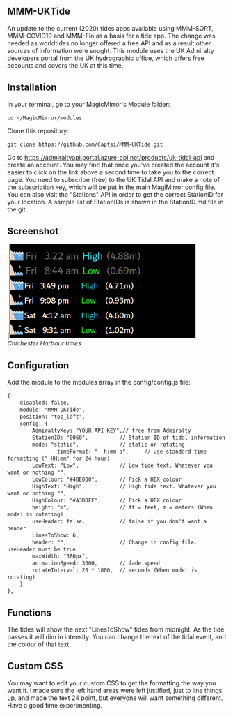 ## MMM-UKTide
An update to the current (2020) tides apps available using MMM-SORT, MMM-COVID19 and MMM-Flo as a basis for a tide app. The change was needed as worldtides no longer offered a free API and as a result other sources of information were sought. This module uses the UK Admiralty developers portal from the UK hydrographic office, which offers free accounts and covers the UK at this time. 

## Installation
In your terminal, go to your MagicMirror's Module folder:

```
cd ~/MagicMirror/modules
```
Clone this repository:
```
git clone https://github.com/Captsi/MMM-UKTide.git
```
Go to https://admiraltyapi.portal.azure-api.net/products/uk-tidal-api and create an account. You may find that once you've created the account it's easier to click on the link above a second time to take you to the correct page. You need to subscribe (free) to the UK Tidal API and make a note of the subscription key, which will be put in the main MagiMirror config file. You can also visit the "Stations" API in order to get the correct StationID for your location. A sample list of StationIDs is shown in the StationID.md file in the git.

## Screenshot
|![Example: Chichester Harbour Tide](UKTide-screenshot.png)<br>*Chichester Harbour times*

## Configuration
Add the module to the modules array in the config/config.js file:
```
{
	disabled: false,
	module: "MMM-UKTide",
	position: "top_left",
	config: {
		AdmiraltyKey: "YOUR API KEY",// free from Admiralty
		StationID: "0068",          // Station ID of tidal information
		mode: "static",             // static or rotating
                timeFormat: "  h:mm a",     // use standard time formatting (" HH:mm" for 24 hour)
		LowText: "Low",             // Low tide text. Whatever you want or nothing "",
		LowColour: "#4BE000",       // Pick a HEX colour
		HighText: "High",           // High tide text. Whatever you want or nothing "",
		HighColour: "#A3DDFF",      // Pick a HEX colour
		height: "m",                // ft = feet, m = meters (When mode: is rotating)
		useHeader: false,           // false if you don't want a header      
		LinesToShow: 6,
		header: "",                 // Change in config file. useHeader must be true
		maxWidth: "380px",
		animationSpeed: 3000,       // fade speed
		rotateInterval: 20 * 1000,  // seconds (When mode: is rotating)
	}
},
```

## Functions
The tides will show the next "LinesToShow" tides from midnight. As the tide passes it will dim in intensity. You can change the text of the tidal event, and the colour of that text. 

## Custom CSS
You may want to edit your custom CSS to get the formatting the way you want it. I made sure the left hand areas were left justified, just to line things up, and made the text 24 point, but everyone will want something different. Have a good time experimenting.
